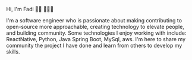 Hi, I'm Fadi 👋🏼 👨🏼‍💻

I'm a software engineer who is passionate about making contributing to open-source more approachable, creating technology to elevate people, and building community. Some technologies I enjoy working with include: ReactNative, Python, Java Spring Boot, MySql, aws. 
I'm here to share my community the project I have done and learn from others to develop my skills. 
